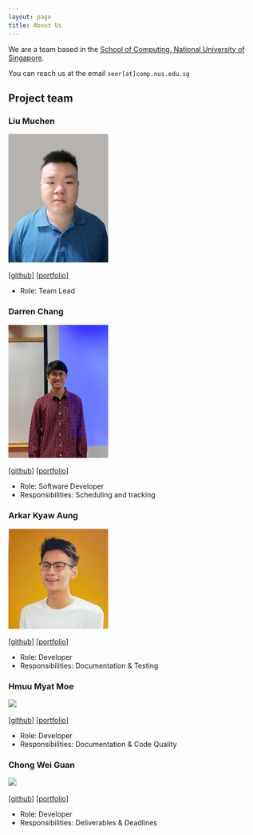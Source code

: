 ```yaml
---
layout: page
title: About Us
---
```


We are a team based in the [School of Computing, National University of Singapore](http://www.comp.nus.edu.sg).

You can reach us at the email `seer[at]comp.nus.edu.sg`

## Project team

### Liu Muchen

<img src="images/liumc-sg.png" width="200px">

[[github](https://github.com/LiuMC-SG)]
[[portfolio](team/liumc-sg.md)]

* Role: Team Lead

### Darren Chang

<img src="images/changgittyhub.png" width="200px">

[[github](http://github.com/ChangGittyHub)]
[[portfolio](team/changgittyhub.md)]

* Role: Software Developer
* Responsibilities: Scheduling and tracking

### Arkar Kyaw Aung

<img src="images/arkarsg.png" width="200px">

[[github](https://github.com/arkarsg)]
[[portfolio](team/arkarsg.md)]

* Role: Developer
* Responsibilities: Documentation & Testing

### Hmuu Myat Moe

<img src="images/johndoe.png" width="200px">

[[github](https://github.com/HmuuMyatMoe)]
[[portfolio](team/johndoe.md)]

* Role: Developer
* Responsibilities: Documentation & Code Quality

### Chong Wei Guan

<img src="images/chongweiguan.jpg" width="200px">

[[github](https://github.com/chongweiguan)]
[[portfolio](team/chongweiguan.md)]

* Role: Developer
* Responsibilities: Deliverables & Deadlines

